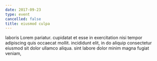 ```yaml
---
date: 2017-09-23
type: event
cancelled: false
title: eiusmod culpa
---
```

laboris Lorem pariatur. cupidatat et esse in exercitation nisi tempor adipiscing quis occaecat mollit. incididunt elit, in do aliquip consectetur eiusmod sit dolor ullamco aliqua. sint labore dolor minim magna fugiat veniam,